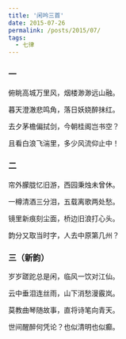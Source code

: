 ```yaml
---
title: '闲吟三首'
date: 2015-07-26
permalink: /posts/2015/07/ 
tags:
  - 七律
---
```


### 一

俯眺高城万里风，烟楼渺渺远山融。

暮天澄澈悲鸣角，落日妖娆醉抹红。

去夕茅檐偏拭剑，今朝桂阁岂书空？

且看白浪飞湍里，多少风流仰止中！

### 二

帘外朦胧忆旧游，西园秉烛未曾休。

一樽清酒三分泪，五载离歌两处愁。

镜里新痕刻尘面，桥边旧浪打心头。

韵分又取当时字，人去中原第几州？

### 三（新韵）

岁岁蹉跎总是闲，临风一饮对江仙。

云中垂泪连丝雨，山下消愁漫霰岚。

莫教曲琴随故事，直将诗笔向青天。

世间醒醉何凭论？也似清明也似癫。



 
